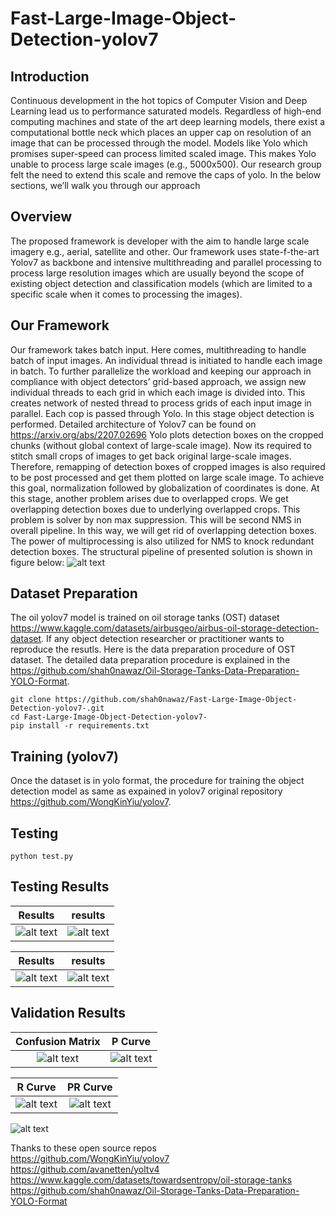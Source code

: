 # Fast-Large-Image-Object-Detection-yolov7
## Introduction
Continuous development in the hot topics of Computer Vision and Deep Learning lead us to performance saturated models. Regardless of high-end computing machines and state of the art deep learning models, there exist a computational bottle neck which places an upper cap on resolution of an image that can be processed through the model. Models like Yolo which promises super-speed can process limited scaled image. This makes Yolo unable to process large scale images (e.g., 5000x500). Our research group felt the need to extend this scale and remove the caps of yolo. In the below sections, we’ll walk you through our approach
## Overview
The proposed framework is developer with the aim to handle large scale imagery e.g., aerial, satellite and other. Our framework uses state-f-the-art Yolov7 as backbone and intensive multithreading and parallel processing to process large resolution images which are usually beyond the scope of existing object detection and classification models (which are limited to a specific scale when it comes to processing the images). 
## Our Framework
Our framework takes batch input. Here comes, multithreading to handle batch of input images. An individual thread is initiated to handle each image in batch. To further parallelize the workload and keeping our approach in compliance with object detectors’ grid-based approach, we assign new individual threads to each grid in which each image is divided into. This creates network of nested thread to process grids of each input image in parallel. 
Each cop is passed through Yolo. In this stage object detection is performed. Detailed architecture of Yolov7 can be found on https://arxiv.org/abs/2207.02696
Yolo plots detection boxes on the cropped chunks (without global context of large-scale image). Now its required to stitch small crops of images to get back original large-scale images. Therefore, remapping of detection boxes of cropped images is also required to be post processed and get them plotted on large scale image. To achieve this goal, normalization followed by globalization of coordinates is done. At this stage, another problem arises due to overlapped crops. We get overlapping detection boxes due to underlying overlapped crops. This problem is solver by non max suppression. This will be second NMS in overall pipeline. In this way, we will get rid of overlapping detection boxes. The power of multiprocessing is also utilized for NMS to knock redundant detection boxes.
The structural pipeline of presented solution is shown in figure below:
![alt text](https://github.com/shah0nawaz/Fast-Large-Image-Object-Detection-yolov7-/blob/main/diagrams/Fast-Large-Image-Object-Detection-yolov7.png)


## Dataset Preparation 
The oil yolov7 model is trained on oil storage tanks (OST) dataset https://www.kaggle.com/datasets/airbusgeo/airbus-oil-storage-detection-dataset. If any object detection researcher or practitioner wants to reproduce the resutls. Here is the data preparation procedure of OST dataset.
The detailed data preparation procedure is explained in the https://github.com/shah0nawaz/Oil-Storage-Tanks-Data-Preparation-YOLO-Format.
```
git clone https://github.com/shah0nawaz/Fast-Large-Image-Object-Detection-yolov7-.git
cd Fast-Large-Image-Object-Detection-yolov7-
pip install -r requirements.txt
```

## Training (yolov7)
Once the dataset is in yolo format, the procedure for training the object detection model as same as expained in yolov7 original repository https://github.com/WongKinYiu/yolov7.

## Testing
```
python test.py 
```
## Testing Results

Results             |  results
:-------------------------:|:-------------------------:
![alt text](https://github.com/shah0nawaz/Fast-Large-Image-Object-Detection-yolov7-/blob/main/results/588fc1fb-b86a-4fb4-8161-d9bd3a1556ca.jpg)  |  ![alt text](https://github.com/shah0nawaz/Fast-Large-Image-Object-Detection-yolov7-/blob/main/results/605ffac0-69d5-4748-92c2-48d43f51afc1.jpg)


Results             |  results
:-------------------------:|:-------------------------:
![alt text](https://github.com/shah0nawaz/Fast-Large-Image-Object-Detection-yolov7-/blob/main/results/67f7c7ad-11a1-4c7f-9f2a-da7ef50bfdd8.jpg)  |  ![alt text](https://github.com/shah0nawaz/Fast-Large-Image-Object-Detection-yolov7-/blob/main/results/df5ec618-c1f3-4cfe-88b1-86799d23c22d.jpg)


## Validation Results
Confusion Matrix             |  P Curve
:-------------------------:|:-------------------------:
![alt text](https://github.com/shah0nawaz/Fast-Large-Image-Object-Detection-yolov7-/blob/main/diagrams/confusion_matrix.png)  |  ![alt text](https://github.com/shah0nawaz/Fast-Large-Image-Object-Detection-yolov7-/blob/main/diagrams/P_curve.png)


R Curve             |  PR Curve
:-------------------------:|:-------------------------:
![alt text](https://github.com/shah0nawaz/Fast-Large-Image-Object-Detection-yolov7-/blob/main/diagrams/R_curve.png)  |  ![alt text](https://github.com/shah0nawaz/Fast-Large-Image-Object-Detection-yolov7-/blob/main/diagrams/PR_curve.png)

![alt text](https://github.com/shah0nawaz/Fast-Large-Image-Object-Detection-yolov7-/blob/main/diagrams/F1_curve.png)

Thanks to these open source repos  
https://github.com/WongKinYiu/yolov7  
https://github.com/avanetten/yoltv4  
https://www.kaggle.com/datasets/towardsentropy/oil-storage-tanks  
https://github.com/shah0nawaz/Oil-Storage-Tanks-Data-Preparation-YOLO-Format

